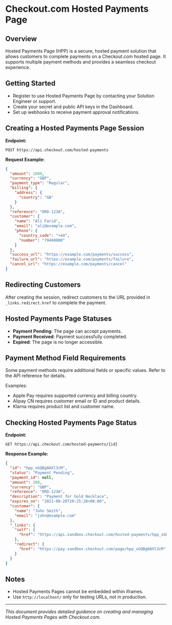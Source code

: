 # Checkout.com Hosted Payments Page

## Overview
Hosted Payments Page (HPP) is a secure, hosted payment solution that allows customers to complete payments on a Checkout.com hosted page. It supports multiple payment methods and provides a seamless checkout experience.

## Getting Started
- Register to use Hosted Payments Page by contacting your Solution Engineer or support.
- Create your secret and public API keys in the Dashboard.
- Set up webhooks to receive payment approval notifications.

## Creating a Hosted Payments Page Session

**Endpoint:**
```
POST https://api.checkout.com/hosted-payments
```

**Request Example:**
```json
{
  "amount": 1000,
  "currency": "GBP",
  "payment_type": "Regular",
  "billing": {
    "address": {
      "country": "GB"
    }
  },
  "reference": "ORD-123A",
  "customer": {
    "name": "Ali Farid",
    "email": "ali@example.com",
    "phone": {
      "country_code": "+44",
      "number": "79460000"
    }
  },
  "success_url": "https://example.com/payments/success",
  "failure_url": "https://example.com/payments/failure",
  "cancel_url": "https://example.com/payments/cancel"
}
```

## Redirecting Customers
After creating the session, redirect customers to the URL provided in `_links.redirect.href` to complete the payment.

## Hosted Payments Page Statuses
- **Payment Pending**: The page can accept payments.
- **Payment Received**: Payment successfully completed.
- **Expired**: The page is no longer accessible.

## Payment Method Field Requirements
Some payment methods require additional fields or specific values. Refer to the API reference for details.

Examples:
- Apple Pay requires supported currency and billing country.
- Alipay CN requires customer email or ID and product details.
- Klarna requires product list and customer name.

## Checking Hosted Payments Page Status

**Endpoint:**
```
GET https://api.checkout.com/hosted-payments/{id}
```

**Response Example:**
```json
{
  "id": "hpp_xGQBg0AXl3cM",
  "status": "Payment Pending",
  "payment_id": null,
  "amount": 200,
  "currency": "GBP",
  "reference": "ORD-123A",
  "description": "Payment for Gold Necklace",
  "expires_on": "2021-08-20T20:25:28+08:00",
  "customer": {
    "name": "John Smith",
    "email": "john@example.com"
  },
  "_links": {
    "self": {
      "href": "https://api.sandbox.checkout.com/hosted-payments/hpp_xGQBg0AXl3cM"
    },
    "redirect": {
      "href": "https://pay.sandbox.checkout.com/page/hpp_xGQBg0AXl3cM"
    }
  }
}
```

## Notes
- Hosted Payments Pages cannot be embedded within iframes.
- Use `http://localhost/` only for testing URLs, not in production.

---

*This document provides detailed guidance on creating and managing Hosted Payments Pages with Checkout.com.*
